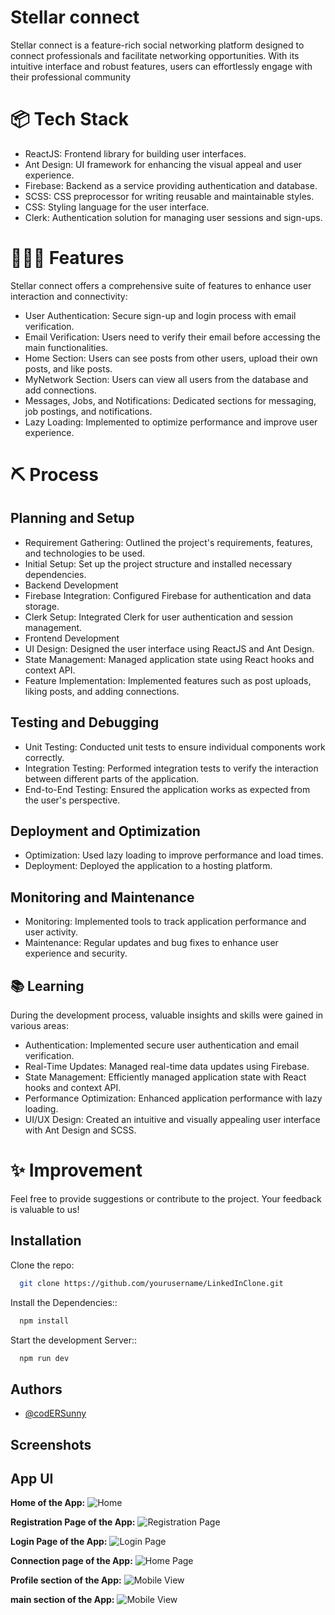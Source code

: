 
# Stellar connect

Stellar connect is a feature-rich social networking platform designed to connect professionals and facilitate networking opportunities. With its intuitive interface and robust features, users can effortlessly engage with their professional community

# 📦 Tech Stack

- ReactJS: Frontend library for building user interfaces.
- Ant Design: UI framework for enhancing the visual appeal and user experience.
- Firebase: Backend as a service providing authentication and database.
- SCSS: CSS preprocessor for writing reusable and maintainable styles.
- CSS: Styling language for the user interface.
- Clerk: Authentication solution for managing user sessions and sign-ups.

# 👨🏼‍🍳 Features

Stellar connect offers a comprehensive suite of features to enhance user interaction and connectivity:

- User Authentication: Secure sign-up and login process with email verification.
- Email Verification: Users need to verify their email before accessing the main functionalities.
- Home Section: Users can see posts from other users, upload their own posts, and like posts.
- MyNetwork Section: Users can view all users from the database and add connections.
- Messages, Jobs, and Notifications: Dedicated sections for messaging, job postings, and notifications.
- Lazy Loading: Implemented to optimize performance and improve user experience.

# ⛏️ Process

## Planning and Setup

- Requirement Gathering: Outlined the project's requirements, features, and technologies to be used.
- Initial Setup: Set up the project structure and installed necessary dependencies.
- Backend Development
- Firebase Integration: Configured Firebase for authentication and data storage.
- Clerk Setup: Integrated Clerk for user authentication and session management.
- Frontend Development
- UI Design: Designed the user interface using ReactJS and Ant Design.
- State Management: Managed application state using React hooks and context API.
- Feature Implementation: Implemented features such as post uploads, liking posts, and adding connections.

## Testing and Debugging

- Unit Testing: Conducted unit tests to ensure individual components work correctly.
- Integration Testing: Performed integration tests to verify the interaction between different parts of the application.
- End-to-End Testing: Ensured the application works as expected from the user's perspective.

## Deployment and Optimization

- Optimization: Used lazy loading to improve performance and load times.
- Deployment: Deployed the application to a hosting platform.

## Monitoring and Maintenance

- Monitoring: Implemented tools to track application performance and user activity.
- Maintenance: Regular updates and bug fixes to enhance user experience and security.

## 📚 Learning

During the development process, valuable insights and skills were gained in various areas:

- Authentication: Implemented secure user authentication and email verification.
- Real-Time Updates: Managed real-time data updates using Firebase.
- State Management: Efficiently managed application state with React hooks and context API.
- Performance Optimization: Enhanced application performance with lazy loading.
- UI/UX Design: Created an intuitive and visually appealing user interface with Ant Design and SCSS.

# ✨ Improvement

Feel free to provide suggestions or contribute to the project. Your feedback is valuable to us!

## Installation

Clone the repo:

```bash
  git clone https://github.com/yourusername/LinkedInClone.git
```

Install the Dependencies::

```bash
  npm install

```

Start the development Server::

```bash
  npm run dev
```

## Authors

- [@codERSunny](https://github.com/codERSunny812)

## Screenshots




## App UI

**Home of the App:**
![Home](assets/Home.png)

**Registration Page of the App:**
![Registration Page](assets/signup.png)

**Login Page of the App:**
![Login Page](assets/signin.png)

**Connection page of the App:**
![Home Page](assets/MyConnection.png)

**Profile section of the App:**
![Mobile View](assets/Profile.png)

**main section of the App:**
![Mobile View](assets/main.png)
